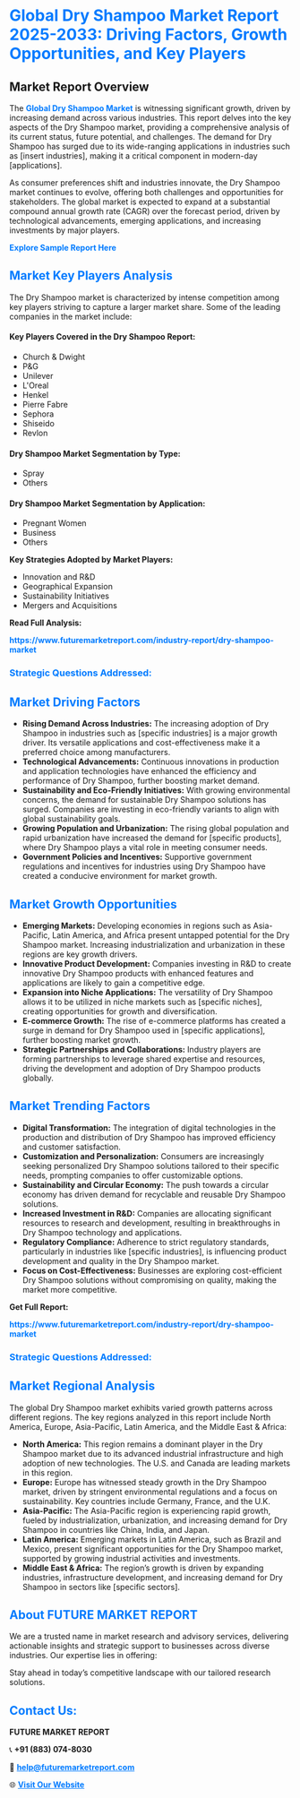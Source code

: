 <h1 style="color: #007BFF;">Global Dry Shampoo Market Report 2025-2033: Driving Factors, Growth Opportunities, and Key Players</h1>

<section id="overview">
<h2>Market Report Overview</h2>
<p>The <a href="https://www.futuremarketreport.com/industry-report/dry-shampoo-market" style="color: #007BFF; text-decoration: none;"><strong>Global Dry Shampoo Market</strong></a> is witnessing significant growth, driven by increasing demand across various industries. This report delves into the key aspects of the Dry Shampoo market, providing a comprehensive analysis of its current status, future potential, and challenges. The demand for Dry Shampoo has surged due to its wide-ranging applications in industries such as [insert industries], making it a critical component in modern-day [applications].</p>
<p>As consumer preferences shift and industries innovate, the Dry Shampoo market continues to evolve, offering both challenges and opportunities for stakeholders. The global market is expected to expand at a substantial compound annual growth rate (CAGR) over the forecast period, driven by technological advancements, emerging applications, and increasing investments by major players.</p>
</section>

<section id="overview">
<p><a href="https://www.futuremarketreport.com/request-sample/reportId=85860" style="color: #007BFF; text-decoration: none;"><strong>Explore Sample Report Here</strong></a></p>
</section>

<section id="key-players">
<h2 style="color: #007BFF;">Market Key Players Analysis</h2>
<p>The Dry Shampoo market is characterized by intense competition among key players striving to capture a larger market share. Some of the leading companies in the market include:</p>
<h4>Key Players Covered in the Dry Shampoo Report:</h4>
<ul><li>Church &amp; Dwight</li><li>P&amp;G</li><li>Unilever</li><li>L&#039;Oreal</li><li>Henkel</li><li>Pierre Fabre</li><li>Sephora</li><li>Shiseido</li><li>Revlon</li></ul>
<h4>Dry Shampoo Market Segmentation by Type:</h4>
<ul><li>Spray</li><li>Others</li></ul>

<h4>Dry Shampoo Market Segmentation by Application:</h4>
<ul><li>Pregnant Women</li><li>Business</li><li>Others</li></ul>
<p><strong>Key Strategies Adopted by Market Players:</strong></p>
<ul>
<li>Innovation and R&D</li>
<li>Geographical Expansion</li>
<li>Sustainability Initiatives</li>
<li>Mergers and Acquisitions</li>
</ul>
</section>

<section>
<p><strong>Read Full Analysis: </strong></p><a href="https://www.futuremarketreport.com/industry-report/dry-shampoo-market" style="color: #007BFF; text-decoration: none;"><strong>https://www.futuremarketreport.com/industry-report/dry-shampoo-market</strong></a>
<h3 style="color: #007BFF;">Strategic Questions Addressed:</h3>
</section>

<section id="driving-factors">
<h2 style="color: #007BFF;">Market Driving Factors</h2>
<ul>
<li><strong>Rising Demand Across Industries:</strong> The increasing adoption of Dry Shampoo in industries such as [specific industries] is a major growth driver. Its versatile applications and cost-effectiveness make it a preferred choice among manufacturers.</li>
<li><strong>Technological Advancements:</strong> Continuous innovations in production and application technologies have enhanced the efficiency and performance of Dry Shampoo, further boosting market demand.</li>
<li><strong>Sustainability and Eco-Friendly Initiatives:</strong> With growing environmental concerns, the demand for sustainable Dry Shampoo solutions has surged. Companies are investing in eco-friendly variants to align with global sustainability goals.</li>
<li><strong>Growing Population and Urbanization:</strong> The rising global population and rapid urbanization have increased the demand for [specific products], where Dry Shampoo plays a vital role in meeting consumer needs.</li>
<li><strong>Government Policies and Incentives:</strong> Supportive government regulations and incentives for industries using Dry Shampoo have created a conducive environment for market growth.</li>
</ul>
</section>

<section id="growth-opportunities">
<h2 style="color: #007BFF;">Market Growth Opportunities</h2>
<ul>
<li><strong>Emerging Markets:</strong> Developing economies in regions such as Asia-Pacific, Latin America, and Africa present untapped potential for the Dry Shampoo market. Increasing industrialization and urbanization in these regions are key growth drivers.</li>
<li><strong>Innovative Product Development:</strong> Companies investing in R&D to create innovative Dry Shampoo products with enhanced features and applications are likely to gain a competitive edge.</li>
<li><strong>Expansion into Niche Applications:</strong> The versatility of Dry Shampoo allows it to be utilized in niche markets such as [specific niches], creating opportunities for growth and diversification.</li>
<li><strong>E-commerce Growth:</strong> The rise of e-commerce platforms has created a surge in demand for Dry Shampoo used in [specific applications], further boosting market growth.</li>
<li><strong>Strategic Partnerships and Collaborations:</strong> Industry players are forming partnerships to leverage shared expertise and resources, driving the development and adoption of Dry Shampoo products globally.</li>
</ul>
</section>

<section id="trending-factors">
<h2 style="color: #007BFF;">Market Trending Factors</h2>
<ul>
<li><strong>Digital Transformation:</strong> The integration of digital technologies in the production and distribution of Dry Shampoo has improved efficiency and customer satisfaction.</li>
<li><strong>Customization and Personalization:</strong> Consumers are increasingly seeking personalized Dry Shampoo solutions tailored to their specific needs, prompting companies to offer customizable options.</li>
<li><strong>Sustainability and Circular Economy:</strong> The push towards a circular economy has driven demand for recyclable and reusable Dry Shampoo solutions.</li>
<li><strong>Increased Investment in R&D:</strong> Companies are allocating significant resources to research and development, resulting in breakthroughs in Dry Shampoo technology and applications.</li>
<li><strong>Regulatory Compliance:</strong> Adherence to strict regulatory standards, particularly in industries like [specific industries], is influencing product development and quality in the Dry Shampoo market.</li>
<li><strong>Focus on Cost-Effectiveness:</strong> Businesses are exploring cost-efficient Dry Shampoo solutions without compromising on quality, making the market more competitive.</li>
</ul>
</section>

<section>
<p><strong>Get Full Report: </strong></p><a href="https://www.futuremarketreport.com/industry-report/dry-shampoo-market" style="color: #007BFF; text-decoration: none;"><strong>https://www.futuremarketreport.com/industry-report/dry-shampoo-market</strong></a>
<h3 style="color: #007BFF;">Strategic Questions Addressed:</h3>
</section>


<section id="regional-analysis">
<h2 style="color: #007BFF;">Market Regional Analysis</h2>
<p>The global Dry Shampoo market exhibits varied growth patterns across different regions. The key regions analyzed in this report include North America, Europe, Asia-Pacific, Latin America, and the Middle East & Africa:</p>
<ul>
<li><strong>North America:</strong> This region remains a dominant player in the Dry Shampoo market due to its advanced industrial infrastructure and high adoption of new technologies. The U.S. and Canada are leading markets in this region.</li>
<li><strong>Europe:</strong> Europe has witnessed steady growth in the Dry Shampoo market, driven by stringent environmental regulations and a focus on sustainability. Key countries include Germany, France, and the U.K.</li>
<li><strong>Asia-Pacific:</strong> The Asia-Pacific region is experiencing rapid growth, fueled by industrialization, urbanization, and increasing demand for Dry Shampoo in countries like China, India, and Japan.</li>
<li><strong>Latin America:</strong> Emerging markets in Latin America, such as Brazil and Mexico, present significant opportunities for the Dry Shampoo market, supported by growing industrial activities and investments.</li>
<li><strong>Middle East & Africa:</strong> The region’s growth is driven by expanding industries, infrastructure development, and increasing demand for Dry Shampoo in sectors like [specific sectors].</li>
</ul>
</section>

<footer>
<h2 style="color: #007BFF;">About FUTURE MARKET REPORT</h2>
<p>We are a trusted name in market research and advisory services, delivering actionable insights and strategic support to businesses across diverse industries. Our expertise lies in offering:</p>

<p>Stay ahead in today’s competitive landscape with our tailored research solutions.</p>

<h2 style="color: #007BFF;">Contact Us:</h2>
<p><strong>FUTURE MARKET REPORT</strong></p>
<p>📞 <strong>+91 (883) 074-8030</strong></p>
<p>📧 <strong><a href="mailto:help@futuremarketreport.com" style="color: #007BFF;">help@futuremarketreport.com</a></strong></p>
<p>🌐 <strong><a href="https://www.futuremarketreport.com/" style="color: #007BFF;">Visit Our Website</a></strong></p>
</footer>